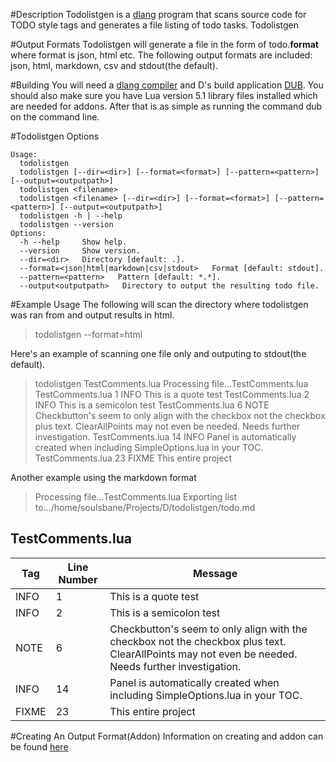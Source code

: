 #Description
Todolistgen is a [dlang](http://dlang.org/) program that scans source code for TODO style tags and generates a file listing of todo tasks. Todolistgen

#Output Formats
Todolistgen will generate a file in the form of todo.**format** where format is json, html etc. The following output formats are included: json, html, markdown, csv and stdout(the default).

#Building
You will need a [dlang compiler](http://dlang.org/download.html) and D's build application [DUB](http://code.dlang.org/download). You should also make sure you have Lua version 5.1 library files installed which are needed for addons. After that is as simple as running the command dub on the command line.

#Todolistgen Options
>
    Usage:
      todolistgen
      todolistgen [--dir=<dir>] [--format=<format>] [--pattern=<pattern>] [--output=<outputpath>]
      todolistgen <filename>
      todolistgen <filename> [--dir=<dir>] [--format=<format>] [--pattern=<pattern>] [--output=<outputpath>]
      todolistgen -h | --help
      todolistgen --version
    Options:
      -h --help     Show help.
      --version     Show version.
      --dir=<dir>   Directory [default: .].
      --format=<json|html|markdown|csv|stdout>   Format [default: stdout].
      --pattern=<pattern>   Pattern [default: *.*].
      --output<outputpath>   Directory to output the resulting todo file.

#Example Usage
The following will scan the directory where todolistgen was ran from and output results in html.
>todolistgen --format=html

Here's an example of scanning one file only and outputing to stdout(the default).

 >todolistgen TestComments.lua
Processing file...TestComments.lua
TestComments.lua        1       INFO    This is a quote test
TestComments.lua        2       INFO    This is a semicolon test
TestComments.lua        6       NOTE    Checkbutton's seem to only align with the checkbox not the checkbox plus text. ClearAllPoints may not even be needed. Needs further investigation.
TestComments.lua        14      INFO    Panel is automatically created when including SimpleOptions.lua in your TOC.
TestComments.lua        23      FIXME   This entire project

Another example using the markdown format
>Processing file...TestComments.lua
Exporting list to.../home/soulsbane/Projects/D/todolistgen/todo.md

## TestComments.lua
Tag | Line Number | Message
----| ------------| -------
INFO | 1|This is a quote test
INFO | 2|This is a semicolon test
NOTE | 6|Checkbutton's seem to only align with the checkbox not the checkbox plus text. ClearAllPoints may not even be needed. Needs further investigation.
INFO | 14|Panel is automatically created when including SimpleOptions.lua in your TOC.
FIXME | 23|This entire project

#Creating An Output Format(Addon)
Information on creating and addon can be found [here](https://github.com/Soulsbane/todolistgen/blob/master/API.md)
